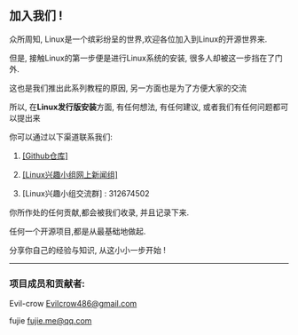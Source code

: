 ## 加入我们 !

众所周知, Linux是一个缤彩纷呈的世界,欢迎各位加入到Linux的开源世界来.

但是, 接触Linux的第一步便是进行Linux系统的安装, 很多人却被这一步挡在了门外.

这也是我们推出此系列教程的原因, 另一方面也是为了方便大家的交流

所以, 在**Linux发行版安装**方面, 有任何想法, 有任何建议, 或者我们有任何问题都可以提出来

你可以通过以下渠道联系我们:

1. [\[Github仓库\]](https://github.com/Evil-crow/Linux_gitbook)

2. [\[Linux兴趣小组网上新闻组\]](https://groups.google.com/forum/#!forum/xiyoulinux)

3. \[Linux兴趣小组交流群\] : 312674502

你所作处的任何贡献,都会被我们收录, 并且记录下来.

任何一个开源项目,都是从最基础地做起. 

分享你自己的经验与知识, 从这小小一步开始 !


* * *

### 项目成员和贡献者:

Evil-crow <Evilcrow486@gmail.com>

fujie <fujie.me@qq.com>
